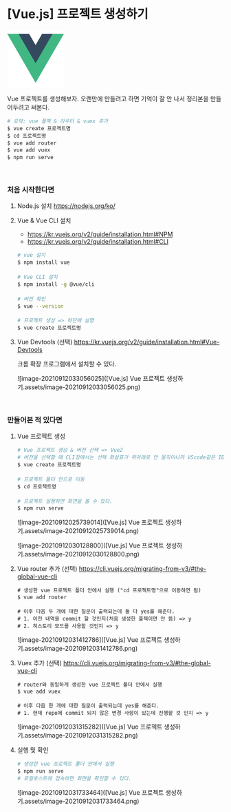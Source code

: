 # [Vue.js] 프로젝트 생성하기

<img src="[Vue.js] Vue 프로젝트 생성하기.assets/logo.png" alt="logo" style="zoom: 33%;" />

Vue 프로젝트를 생성해보자. 오랜만에 만들려고 하면 기억이 잘 안 나서 정리본을 만들어두려고 써본다.

```bash
# 요약: vue 플젝 & 라우터 & vuex 추가
$ vue create 프로젝트명
$ cd 프로젝트명
$ vue add router
$ vue add vuex
$ npm run serve
```



<br/>

### 처음 시작한다면

1. Node.js 설치 https://nodejs.org/ko/

2. Vue & Vue CLI 설치 

   - https://kr.vuejs.org/v2/guide/installation.html#NPM
   - https://kr.vuejs.org/v2/guide/installation.html#CLI

   ```bash
   # vue 설치
   $ npm install vue
   
   # Vue CLI 설치
   $ npm install -g @vue/cli
   
   # 버전 확인
   $ vue --version
   
   # 프로젝트 생성 => 하단에 설명
   $ vue create 프로젝트명
   ```

3. Vue Devtools (선택) https://kr.vuejs.org/v2/guide/installation.html#Vue-Devtools

   크롬 확장 프로그램에서 설치할 수 있다.

   ![image-20210912033056025]([Vue.js] Vue 프로젝트 생성하기.assets/image-20210912033056025.png)



<br/>

### 만들어본 적 있다면

1. Vue 프로젝트 생성

   ```bash
   # Vue 프로젝트 생성 & 버전 선택 => Vue2
   # 버전을 선택할 때 CLI창에서는 선택 화살표가 위아래로 안 움직이니까 VScode같은 IDE에서 쓰자
   $ vue create 프로젝트명
   
   # 프로젝트 폴더 안으로 이동 
   $ cd 프로젝트명
   
   # 프로젝트 실행하면 화면을 볼 수 있다.
   $ npm run serve
   ```

   ![image-20210912025739014]([Vue.js] Vue 프로젝트 생성하기.assets/image-20210912025739014.png)

   ![image-20210912030128800]([Vue.js] Vue 프로젝트 생성하기.assets/image-20210912030128800.png)

2. Vue router 추가 (선택) https://cli.vuejs.org/migrating-from-v3/#the-global-vue-cli

   ```shell
   # 생성한 vue 프로젝트 폴더 안에서 실행 ("cd 프로젝트명"으로 이동하면 됨)
   $ vue add router
   
   # 이후 다음 두 개에 대한 질문이 출력되는데 둘 다 yes를 해준다.
   # 1. 이전 내역을 commit 할 것인지(처음 생성한 플젝이면 안 뜸) => y
   # 2. 히스토리 모드를 사용할 것인지 => y
   ```

   ![image-20210912031412786]([Vue.js] Vue 프로젝트 생성하기.assets/image-20210912031412786.png)

3. Vuex 추가 (선택) https://cli.vuejs.org/migrating-from-v3/#the-global-vue-cli

   ```shell
   # router와 동일하게 생성한 vue 프로젝트 폴더 안에서 실행
   $ vue add vuex
   
   # 이후 다음 한 개에 대한 질문이 출력되는데 yes를 해준다.
   # 1. 현재 repo에 commit 되지 않은 변경 사항이 있는데 진행할 것 인지 => y 
   ```

   ![image-20210912031315282]([Vue.js] Vue 프로젝트 생성하기.assets/image-20210912031315282.png)

4. 실행 및 확인

   ```bash
   # 생성한 vue 프로젝트 폴더 안에서 실행
   $ npm run serve
   # 로컬호스트에 접속하면 화면을 확인할 수 있다.
   ```

   ![image-20210912031733464]([Vue.js] Vue 프로젝트 생성하기.assets/image-20210912031733464.png)

